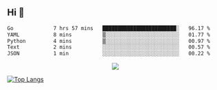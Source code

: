 ## Hi 👋

<!--START_SECTION:waka-->

```txt
Go             7 hrs 57 mins   ████████████████████████░   96.17 %
YAML           8 mins          ▒░░░░░░░░░░░░░░░░░░░░░░░░   01.77 %
Python         4 mins          ▒░░░░░░░░░░░░░░░░░░░░░░░░   00.97 %
Text           2 mins          ░░░░░░░░░░░░░░░░░░░░░░░░░   00.57 %
JSON           1 min           ░░░░░░░░░░░░░░░░░░░░░░░░░   00.22 %
```

<!--END_SECTION:waka-->

<p align="center">
  <a href="https://wakatime.com/@d93f0e24-e3ad-4f8d-9b8b-385bab9124f6">
    <img src="https://wakatime.com/badge/user/d93f0e24-e3ad-4f8d-9b8b-385bab9124f6.svg" />
  </a>
</p>

[![Top Langs](https://github-readme-stats.vercel.app/api/top-langs/?username=sqlmerr&layout=donut-vertical&theme=ocean_dark)](https://github.com/anuraghazra/github-readme-stats)
